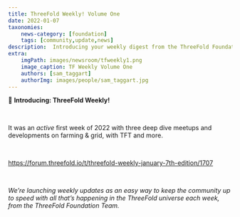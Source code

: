 ```yaml
---
title: ThreeFold Weekly! Volume One
date: 2022-01-07
taxonomies:
    news-category: [foundation]
    tags: [community,update,news]
description:  Introducing your weekly digest from the ThreeFold Foundation team!
extra:
    imgPath: images/newsroom/tfweekly1.png
    image_caption: TF Weekly Volume One
    authors: [sam_taggart]
    authorImg: images/people/sam_taggart.jpg
---
```



📰 **Introducing: ThreeFold Weekly!**

<br/>

It was an *active* first week of 2022 with three deep dive meetups and developments on farming & grid, with TFT and more.

<br/>

https://forum.threefold.io/t/threefold-weekly-january-7th-edition/1707

<br/>

*We’re launching weekly updates as an easy way to keep the community up to speed with all that’s happening in the ThreeFold universe each week, from the ThreeFold Foundation Team.*
